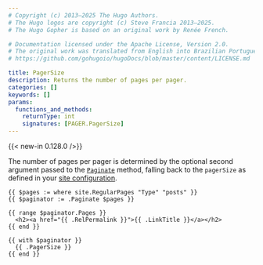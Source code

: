 ```yaml
---
# Copyright (c) 2013–2025 The Hugo Authors.
# The Hugo logos are copyright (c) Steve Francia 2013–2025.
# The Hugo Gopher is based on an original work by Renée French.

# Documentation licensed under the Apache License, Version 2.0.
# The original work was translated from English into Brazilian Portuguese.
# https://github.com/gohugoio/hugoDocs/blob/master/content/LICENSE.md

title: PagerSize
description: Returns the number of pages per pager.
categories: []
keywords: []
params:
  functions_and_methods:
    returnType: int
    signatures: [PAGER.PagerSize]
---
```


{{< new-in 0.128.0 />}}

The number of pages per pager is determined by the optional second argument passed to the [`Paginate`] method, falling back to the `pagerSize` as defined in your [site configuration].

[`Paginate`]: /methods/page/paginate/
[site configuration]: /templates/pagination/#configuration

```go-html-template
{{ $pages := where site.RegularPages "Type" "posts" }}
{{ $paginator := .Paginate $pages }}

{{ range $paginator.Pages }}
  <h2><a href="{{ .RelPermalink }}">{{ .LinkTitle }}</a></h2>
{{ end }}

{{ with $paginator }}
  {{ .PagerSize }}
{{ end }}
```
